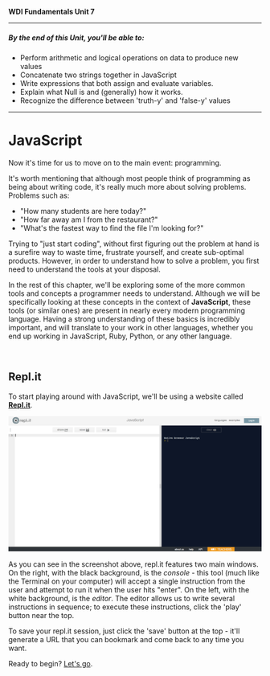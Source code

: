 **WDI Fundamentals Unit 7**

---

##### By the end of this Unit, you'll be able to:
* Perform arithmetic and logical operations on data to produce new values
* Concatenate two strings together in JavaScript
* Write expressions that both assign and evaluate variables.
* Explain what Null is and (generally) how it works.
* Recognize the difference between 'truth-y' and 'false-y' values

---


# JavaScript

Now it's time for us to move on to the main event: programming.

It's worth mentioning that although most people think of programming as being about writing code, it's really much more about solving problems. Problems such as:

- "How many students are here today?"
- "How far away am I from the restaurant?"
- "What's the fastest way to find the file I'm looking for?"

Trying to "just start coding", without first figuring out the problem at hand is a surefire way to waste time, frustrate yourself, and create sub-optimal products. However, in order to understand how to solve a problem, you first need to understand the tools at your disposal.

In the rest of this chapter, we'll be exploring some of the more common tools and concepts a programmer needs to understand. Although we will be specifically looking at these concepts in the context of **JavaScript**, these tools (or similar ones) are present in nearly every modern programming language. Having a strong understanding of these basics is incredibly important, and will translate to your work in other languages, whether you end up working in JavaScript, Ruby, Python, or any other language.

<br>

## Repl.it
To start playing around with JavaScript, we'll be using a website called **[Repl.it](http://repl.it/languages/JavaScript)**.

![repl.it Screenshot](../assets/chapter3/replit.png)

As you can see in the screenshot above, repl.it features two main windows. On the right, with the black background, is the *console* - this tool (much like the Terminal on your computer) will accept a single instruction from the user and attempt to run it when the user hits "enter". On the left, with the white background, is the *editor*. The editor allows us to write several instructions in sequence; to execute these instructions, click the 'play' button near the top.

To save your repl.it session, just click the 'save' button at the top - it'll generate a URL that you can bookmark and come back to any time you want.

Ready to begin? [Let's go](02_lesson.md).
